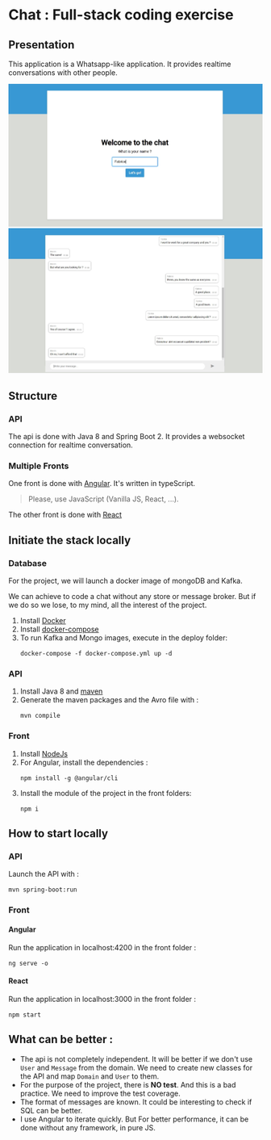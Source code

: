 # Chat : Full-stack coding exercise


## Presentation

This application is a Whatsapp-like application. It provides realtime conversations with other people.

  ![user page](./doc/user_screen.jpg)
  ![chat page](./doc/message_screen.jpg)
## Structure

### API
The api is done with Java 8 and Spring Boot 2.
It provides a websocket connection for realtime conversation.

### Multiple Fronts
One front is done with [Angular](https://angular.io). It's written in typeScript. 

> Please, use JavaScript (Vanilla JS, React, ...). 

The other front is done with [React](https://reactjs.org/)

## Initiate the stack locally

### Database

For the project, we will launch a docker image of mongoDB and Kafka.

We can achieve to code a chat without any store or message broker. But if we do so we lose, to my mind, all the interest of the project.

1. Install [Docker](https://docs.docker.com/install/)
2. Install [docker-compose](https://docs.docker.com/compose/install/)
3. To run Kafka and Mongo images, execute in the deploy folder: 
    ```
    docker-compose -f docker-compose.yml up -d
    ```
### API

1. Install Java 8 and [maven](https://maven.apache.org/install.html)
2. Generate the maven packages and the Avro file with :
    ```
    mvn compile
    ```

### Front

1. Install [NodeJs](https://nodejs.org/en/)
2. For Angular, install the dependencies :
    ```
    npm install -g @angular/cli
    ```
3. Install the module of the project in the front folders:
    ```
    npm i
    ```

## How to start locally

### API

Launch the API with : 

```
mvn spring-boot:run
```

### Front

#### Angular

Run the application in localhost:4200 in the front folder : 
```
ng serve -o
```

#### React

Run the application in localhost:3000 in the front folder : 
```
npm start
```

## What can be better :

- The api is not completely independent. It will be better if we don't use `User` and `Message` from the domain. 
We need to create new classes for the API and map `Domain` and `User` to them.
- For the purpose of the project, there is **NO test**. And this is a bad practice. We need to improve the test coverage.
- The format of messages are known. It could be interesting to check if SQL can be better.
- I use Angular to iterate quickly. But For better performance, it can be done without any framework, in pure JS.
